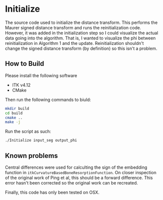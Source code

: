 # Initialize
The source code used to initialize the distance transform.
This performs the Maurer signed distance transform and runs the reinitialization code.
However, it was added in the initialization step so I could visualize the actual data going into the algorithm.
That is, I wanted to visualize the phi between reinitialization in Algorithm 1 and the update.
Reinitialization shouldn't change the signed distance transform (by definition) so this isn't a problem.

## How to Build
Please install the following software
- ITK v4.12
- CMake

Then run the following commands to biuld:
```bash
mkdir build
cd build
cmake ..
make -j
```

Run the script as such:
```bash
./Initialize input_seg output_phi
```

## Known problems
Central differences were used for calculting the sign of the embedding function in `itkCurvatureBasedBoneResorptionFunction`.
On closer inspection of the original work of Ping et al, this should be a forward difference.
This error hasn't been corrected so the original work can be recreated.

Finally, this code has only been tested on OSX.

